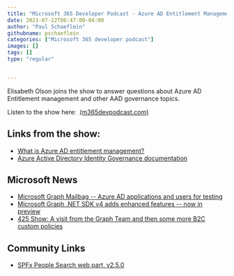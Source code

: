 ```yaml
---
title: "Microsoft 365 Developer Podcast - Azure AD Entitlement Management and Governance with Elisabeth Olso"
date: 2021-07-22T06:47:00-04:00
author: "Paul Schaeflein"
githubname: pschaeflein
categories: ["Microsoft 365 developer podcast"]
images: []
tags: []
type: "regular"


---
```


Elisabeth Olson joins the show to answer questions about Azure AD
Entitlement management and other AAD governance topics.

Listen to the show here: 
[(m365devpodcast.com)](https://www.m365devpodcast.com/e/azure-ad-entitlement-management-and-governance-with-elisabeth-olson/)
## Links from the show: 

-   [What is Azure AD entitlement
    management?](https://docs.microsoft.com/en-us/azure/active-directory/governance/entitlement-management-overview)
-   [Azure Active Directory Identity Governance
    documentation](https://docs.microsoft.com/en-us/azure/active-directory/governance/)

## Microsoft News 

-   [Microsoft Graph Mailbag -- Azure AD applications and users for
    testing](https://developer.microsoft.com/en-us/graph/blogs/microsoft-graph-mailbag-azure-ad-applications-and-users-for-testing/)
-   [Microsoft Graph .NET SDK v4 adds enhanced features -- now in
    preview](https://developer.microsoft.com/en-us/graph/blogs/microsoft-graph-net-sdk-v4-adds-enhanced-features-now-in-preview/)
-   [425 Show: A visit from the Graph Team and then some more B2C custom
    policies](https://www.pscp.tv/w/1OwxWVkLVvpJQ)

## Community Links 

-   [SPFx People Search web part,
    v2.5.0](https://blog.yannickreekmans.be/spfx-people-search-web-part-v2-5-0/)